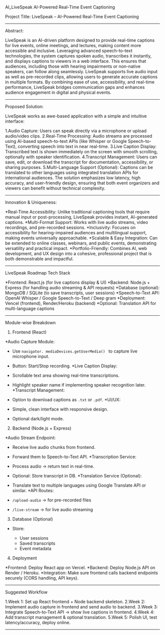  AI_LiveSpeak
AI-Powered Real-Time Event Captioning

Project Title:
LiveSpeak – AI-Powered Real-Time Event Captioning

---

Abstract:

LiveSpeak is an AI-driven platform designed to provide real-time captions for live events, online meetings, and lectures, making content more accessible and inclusive. Leveraging advanced speech-to-text technologies, the system captures spoken audio, transcribes it instantly, and displays captions to viewers in a web interface. This ensures that audiences, including those with hearing impairments or non-native speakers, can follow along seamlessly. LiveSpeak supports live audio input as well as pre-recorded clips, allowing users to generate accurate captions in multiple formats. By combining ease of use, accessibility, and real-time performance, LiveSpeak bridges communication gaps and enhances audience engagement in digital and physical events.

---

Proposed Solution:

LiveSpeak works as awe-based application with a simple and intuitive interface:

1.Audio Capture: Users can speak directly via a microphone or upload audio/video clips.
2.Real-Time Processing: Audio streams are processed using AI-based speech-to-text APIs (like Whisper or Google Speech-to-Text), converting speech into text in near real-time.
3.Live Caption Display: Transcribed text is shown immediately on the screen with smooth scrolling, optionally with speaker identification.
4.Transcript Management: Users can save, edit, or download the transcript for documentation, accessibility, or sharing purposes.
5.Multi-Language Support (Optional): Captions can be translated to other languages using integrated translation APIs for international audiences.
The solution emphasizes low latency, high accuracy, and user-friendly design, ensuring that both event organizers and viewers can benefit without technical complexity.

---

Innovation & Uniqueness:

*Real-Time Accessibility: Unlike traditional captioning tools that require manual input or post-processing, LiveSpeak provides instant, AI-generated captions.
*Multi-Format Support: Works with live audio streams, video recordings, and pre-recorded sessions.
*Inclusivity: Focuses on accessibility for hearing-impaired audiences and multilingual support, making events universally approachable.
*Scalable & Easy Integration: Can be extended to online classes, webinars, and public events, demonstrating versatility and practical impact.
*Portfolio-Friendly: Combines AI, web development, and UX design into a cohesive, professional project that is both demonstrable and impactful.

---

LiveSpeak Roadmap
Tech Stack

*Frontend: React.js (for live captions display & UI)
*Backend: Node.js + Express (for handling audio streaming & API requests)
*Database (optional): MongoDB / SQLite (to save transcripts, user sessions)
*Speech-to-Text API: OpenAI Whisper / Google Speech-to-Text / Deep gram
*Deployment: Vencel (frontend), Render/Heroku (backend)
*Optional: Translation API for multi-language captions

---

Module-wise Breakdown

1. Frontend (React)

*Audio Capture Module:

  * Use `navigator. mediaDevices.getUserMedia() ` to capture live microphone input.
  * Button: Start/Stop recording.
*Live Caption Display:

  * Scrollable text area showing real-time transcriptions.
  * Highlight speaker name if implementing speaker recognition later.
*Transcript Management:

  * Option to download captions as `.txt` or `.pdf`.
*UI/UX:

  * Simple, clean interface with responsive design.
  * Optional dark/light mode.

2. Backend (Node.js + Express)

*Audio Stream Endpoint:

  * Receive live audio chunks from frontend.
  * Forward them to Speech-to-Text API.
*Transcription Service:

  * Process audio → return text in real-time.
  * Optional: Store transcript in DB.
*Translation Service (Optional):

  * Translate text to multiple languages using Google Translate API or similar.
*API Routes:

  * `/upload-audio` → for pre-recorded files
  * `/live-stream` → for live audio streaming

3. Database (Optional)

* Store:

  * User sessions
  * Saved transcripts
  * Event metadata

4. Deployment

*Frontend: Deploy React app on Vercel.
*Backend: Deploy Node.js API on Render / Heroku.
*Integration: Make sure frontend calls backend endpoints securely (CORS handling, API keys).

---

Suggested Workflow

1.Week 1: Set up React frontend + Node backend skeleton.
2.Week 2: Implement audio capture in frontend and send audio to backend.
3.Week 3: Integrate Speech-to-Text API → show live captions in frontend.
4.Week 4: Add transcript management & optional translation.
5.Week 5: Polish UI, test latency/accuracy, deploy online.

---
